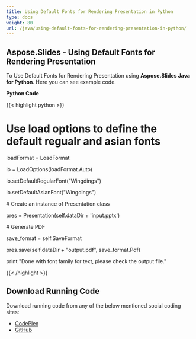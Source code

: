 ```yaml
---
title: Using Default Fonts for Rendering Presentation in Python
type: docs
weight: 80
url: /java/using-default-fonts-for-rendering-presentation-in-python/
---
```


## **Aspose.Slides - Using Default Fonts for Rendering Presentation**
To Use Default Fonts for Rendering Presentation using **Aspose.Slides Java for Python**. Here you can see example code.

**Python Code**

{{< highlight python >}}

 # Use load options to define the default regualr and asian fonts

loadFormat = LoadFormat

lo = LoadOptions(loadFormat.Auto)

lo.setDefaultRegularFont("Wingdings")

lo.setDefaultAsianFont("Wingdings")

\# Create an instance of Presentation class

pres = Presentation(self.dataDir + 'input.pptx')

\# Generate PDF

save_format = self.SaveFormat

pres.save(self.dataDir + "output.pdf", save_format.Pdf)

print "Done with font family for text, please check the output file."


{{< /highlight >}}
## **Download Running Code**
Download running code from any of the below mentioned social coding sites:

- [CodePlex](https://asposeslidesjavapython.codeplex.com/releases/view/620922)
- [GitHub](https://github.com/aspose-slides/Aspose.Slides-for-Java/releases/tag/Aspose.Slides_Java_for_Python-v1.0)
